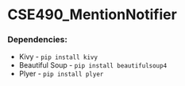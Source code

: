 # CSE490_MentionNotifier

### Dependencies:  
  - Kivy - `pip install kivy`  
  - Beautiful Soup - `pip install beautifulsoup4`  
  - Plyer - `pip install plyer`  
